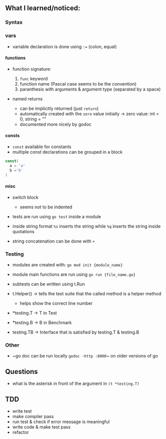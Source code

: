 ## What I learned/noticed:

### Syntax

### vars
- variable declaration is done using `:=` (colon, equal)

#### functions

- function signature:
  1. `func` keyword
  2. function name (Pascal case seems to be the convention)
  3. paranthesis with arguments & argument type (separated by a space)

- named returns
  -  can be implicitly returned (just `return`)
  - automatically created with the `zero` value initially
  -> zero value: int = 0, string = ""
  - documented more nicely by godoc

#### consts

- `const` available for constants
- multiple const declarations can be grouped in a block
```go
const(
  a = 'a'
  b ='b'
)
```

#### misc

- switch block
  -  seems not to be indented

- tests are run using `go test` inside a module
- inside string format `%s` inserts the string while `%q` inserts the string inside quotations
- string concatenation can be done with `+`

### Testing

- modules are created with: `go mod init {module_name}`
- module main functions are run using `go run {file_name.go}`
- subtests can be written using t.Run

- t.Helper() -> tells the test suite that the called method is a helper method
  - helps show the correct line number

- *testing.T -> T in Test
- *testing.B -> B in Benchmark
- testing.TB -> Interface that is satisfied by testing.T & testing.B

### Other

- ~go doc can be run locally `godoc -http :8000`~ on older versions of go


## Questions

- what is the asterisk in front of the argument in `(t *testing.T)`

## TDD

- write test
- make compiler pass
- run test & check if error message is meaningful
- write code & make test pass
- refactor
